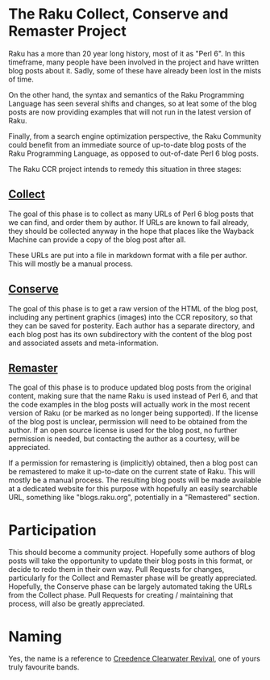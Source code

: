 The Raku Collect, Conserve and Remaster Project
===============================================

Raku has a more than 20 year long history, most of it as "Perl 6".  In this timeframe, many people have been involved in the project and have written blog posts about it.  Sadly, some of these have already been lost in the mists of time.

On the other hand, the syntax and semantics of the Raku Programming Language has seen several shifts and changes, so at leat some of the blog posts are now providing examples that will not run in the latest version of Raku.

Finally, from a search engine optimization perspective, the Raku Community could benefit from an immediate source of up-to-date blog posts of the Raku Programming Language, as opposed to out-of-date Perl 6 blog posts.

The Raku CCR project intends to remedy this situation in three stages:

[Collect](Collect)
-------
The goal of this phase is to collect as many URLs of Perl 6 blog posts that we can find, and order them by author.  If URLs are known to fail already, they should be collected anyway in the hope that places like the Wayback Machine can provide a copy of the blog post after all.

These URLs are put into a file in markdown format with a file per author.  This will mostly be a manual process.

[Conserve](Conserve)
--------
The goal of this phase is to get a raw version of the HTML of the blog post, including any pertinent graphics (images) into the CCR repository, so that they can be saved for posterity.  Each author has a separate directory, and each blog post has its own subdirectory with the content of the blog post and associated assets and meta-information.

[Remaster](Remaster)
--------
The goal of this phase is to produce updated blog posts from the original content, making sure that the name Raku is used instead of Perl 6, and that the code examples in the blog posts will actually work in the most recent version of Raku (or be marked as no longer being supported).  If the license of the blog post is unclear, permission will need to be obtained from the author.  If an open source license is used for the blog post, no further permission is needed, but contacting the author as a courtesy, will be appreciated.

If a permission for remastering is (implicitly) obtained, then a blog post can be remastered to make it up-to-date on the current state of Raku.  This will mostly be a manual process.  The resulting blog posts will be made available at a dedicated website for this purpose with hopefully an easily searchable URL, something like "blogs.raku.org", potentially in a "Remastered" section.

Participation
=============
This should become a community project.  Hopefully some authors of blog posts will take the opportunity to update their blog posts in this format, or decide to redo them in their own way.  Pull Requests for changes, particularly for the Collect and Remaster phase will be greatly appreciated.  Hopefully, the Conserve phase can be largely automated taking the URLs from the Collect phase.  Pull Requests for creating / maintaining that process, will also be greatly appreciated.

Naming
======
Yes, the name is a reference to [Creedence Clearwater Revival](https://en.wikipedia.org/wiki/Creedence_Clearwater_Revival), one of yours truly favourite bands.
